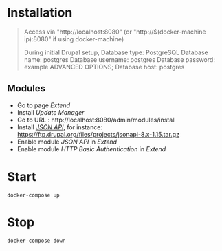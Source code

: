 # Installation

> Access via "http://localhost:8080"
>   (or "http://$(docker-machine ip):8080" if using docker-machine)
>
> During initial Drupal setup,
> Database type: PostgreSQL
> Database name: postgres
> Database username: postgres
> Database password: example
> ADVANCED OPTIONS; Database host: postgres

## Modules

* Go to page *Extend*
* Install *Update Manager*
* Go to URL : http://localhost:8080/admin/modules/install
* Install [*JSON API*](https://www.drupal.org/project/jsonapi), for instance: https://ftp.drupal.org/files/projects/jsonapi-8.x-1.15.tar.gz
* Enable module *JSON API* in *Extend*
* Enable module *HTTP Basic Authentication* in *Extend*

# Start

```
docker-compose up
```

# Stop

```
docker-compose down
```
